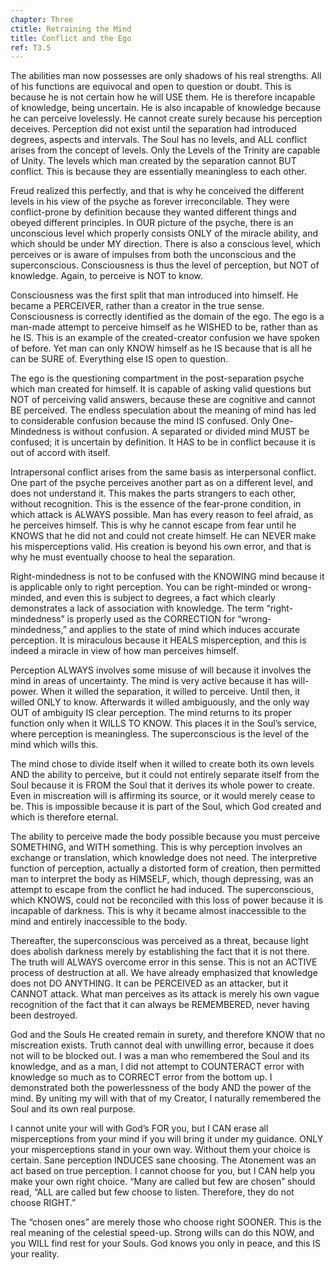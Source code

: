 ```yaml
---
chapter: Three
ctitle: Retraining the Mind
title: Conflict and the Ego
ref: T3.5
---
```


The abilities man now possesses are only shadows of his real strengths.
All of his functions are equivocal and open to question or doubt. This is
because he is not certain how he will USE them. He is therefore
incapable of knowledge, being uncertain. He is also incapable of
knowledge because he can perceive lovelessly. He cannot create surely
because his perception deceives. Perception did not exist until the
separation had introduced degrees, aspects and intervals. The Soul has no
levels, and ALL conflict arises from the concept of levels. Only the
Levels of the Trinity are capable of Unity. The levels which man
created by the separation cannot BUT conflict. This is because they are
essentially meaningless to each other.

Freud realized this perfectly, and that is why he conceived the
different levels in his view of the psyche as forever irreconcilable.
They were conflict-prone by definition because they wanted different
things and obeyed different principles. In OUR picture of the psyche,
there is an unconscious level which properly consists ONLY of the
miracle ability, and which should be under MY direction. There is also a
conscious level, which perceives or is aware of impulses from both the
unconscious and the superconscious. Consciousness is thus the level of
perception, but NOT of knowledge. Again, to perceive is NOT to know.

Consciousness was the first split that man introduced into himself. He
became a PERCEIVER, rather than a creator in the true sense.
Consciousness is correctly identified as the domain of the ego. The ego
is a man-made attempt to perceive himself as he WISHED to be, rather
than as he IS. This is an example of the created-creator confusion we
have spoken of before. Yet man can only KNOW himself as he IS because
that is all he can be SURE of. Everything else IS open to question.

The ego is the questioning compartment in the post-separation psyche
which man created for himself. It is capable of asking valid questions
but NOT of perceiving valid answers, because these are cognitive and
cannot BE perceived. The endless speculation about the meaning of mind
has led to considerable confusion because the mind IS confused. Only
One-Mindedness is without confusion. A separated or divided mind MUST be
confused; it is uncertain by definition. It HAS to be in conflict
because it is out of accord with itself.

Intrapersonal conflict arises from the same basis as interpersonal
conflict. One part of the psyche perceives another part as on a
different level, and does not understand it. This makes the parts
strangers to each other, without recognition. This is the essence of the
fear-prone condition, in which attack is ALWAYS possible. Man has every
reason to feel afraid, as he perceives himself. This is why he cannot
escape from fear until he KNOWS that he did not and could not create
himself. He can NEVER make his misperceptions valid. His creation is
beyond his own error, and that is why he must
eventually choose to heal the separation.

Right-mindedness is not to be confused with the KNOWING mind because it
is applicable only to right perception. You can be right-minded or
wrong-minded, and even this is subject to degrees, a fact which clearly
demonstrates a lack of association with knowledge. The term
“right-mindedness” is properly used as the CORRECTION for
“wrong-mindedness,” and applies to the state of mind which induces
accurate perception. It is miraculous because it HEALS misperception,
and this is indeed a miracle in view of how man perceives himself.

Perception ALWAYS involves some misuse of will because it involves the
mind in areas of uncertainty. The mind is very active because it has
will-power. When it willed the separation, it willed to perceive. Until
then, it willed ONLY to know. Afterwards it willed ambiguously, and the
only way OUT of ambiguity IS clear perception. The mind returns to its
proper function only when it WILLS TO KNOW. This places it in the Soul’s
service, where perception is meaningless. The superconscious is the
level of the mind which wills this.

The mind chose to divide itself when it willed to create both its own
levels AND the ability to perceive, but it could not entirely separate
itself from the Soul because it is FROM the Soul that it derives its
whole power to create. Even in miscreation will is affirming its source,
or it would merely cease to be. This is impossible because it is part of
the Soul, which God created and which is therefore eternal.

The ability to perceive made the body possible because you must perceive
SOMETHING, and WITH something. This is why perception involves an
exchange or translation, which knowledge does not need. The interpretive
function of perception, actually a distorted form of creation, then
permitted man to interpret the body as HIMSELF, which, though
depressing, was an attempt to escape from the conflict he had induced.
The superconscious, which KNOWS, could not be reconciled with this loss
of power because it is incapable of darkness. This is why it became
almost inaccessible to the mind and entirely inaccessible to the body.

Thereafter, the superconscious was perceived as a threat, because
light does abolish darkness merely by establishing the fact that it is
not there. The truth will ALWAYS overcome error in this sense. This is not
an ACTIVE process of destruction at all. We have already emphasized that
knowledge does not DO ANYTHING. It can be PERCEIVED as an attacker, but
it CANNOT attack. What man perceives as its attack is merely his own
vague recognition of the fact that it can always be REMEMBERED, never
having been destroyed.

God and the Souls He created remain in surety, and therefore KNOW that
no miscreation exists. Truth cannot deal with unwilling error, because
it does not will to be blocked out. I was a man who remembered the Soul
and its knowledge, and as a man, I did not attempt to COUNTERACT error
with knowledge so much as to CORRECT error from the bottom up. I
demonstrated both the powerlessness of the body AND the power of the
mind. By uniting my will with that of my Creator, I naturally remembered
the Soul and its own real purpose.

I cannot unite your will with God’s FOR you, but I CAN erase all
misperceptions from your mind if you will bring it under my guidance.
ONLY your misperceptions stand in your own way. Without them your choice
is certain. Sane perception INDUCES sane choosing. The Atonement was an
act based on true perception. I cannot choose for you, but I CAN help
you make your own right choice. “Many are called but few are chosen”
should read, “ALL are called but few choose to listen. Therefore, they
do not choose RIGHT.”

The “chosen ones” are merely those who choose right SOONER. This is the
real meaning of the celestial speed-up. Strong wills can do this NOW,
and you WILL find rest for your Souls. God knows you only in peace, and
this IS your reality.

